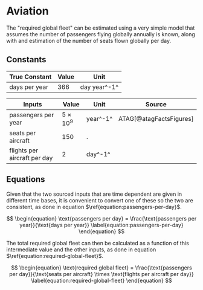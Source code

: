 # Aviation

The "required global fleet" can be estimated using a very simple model that assumes the number of passengers flying globally annually is known, along with and estimation of the number of seats flown globally per day.

## Constants

| True Constant | Value | Unit         |
| ------------- | ----- | ------------ |
| days per year | $366$ | day year^-1^ |

| Inputs                       | Value           | Unit     | Source                  |
| ---------------------------- | --------------- | -------- | ----------------------- |
| passengers per year          | $5 \times 10^9$ | year^-1^ | ATAG[@atagFactsFigures] |
| seats per aircraft           | $150$           | .        |                         |
| flights per aircraft per day | $2$             | day^-1^  |                         |

## Equations

Given that the two sourced inputs that are time dependent are given in different time bases, it is convenient to convert one of these so the two are consistent, as done in equation $\ref{equation:passengers-per-day}$.

$$
\begin{equation}
    \text{passengers per day} = \frac{\text{passengers per year}}{\text{days per year}}
    \label{equation:passengers-per-day}
\end{equation}
$$

The total required global fleet can then be calculated as a function of this intermediate value and the other inputs, as done in equation $\ref{equation:required-global-fleet}$.

$$
\begin{equation}
    \text{required global fleet} = \frac{\text{passengers per day}}{\text{seats per aircraft} \times \text{flights per aircraft per day}}
    \label{equation:required-global-fleet}
\end{equation}
$$
